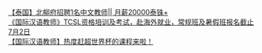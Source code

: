   
[【泰国】北柳府招聘1名中文教师|| 月薪20000泰铢+](http://www.dianyue.me/archives/853/lcy8o1e6s5k7nr0j/)  
[《国际汉语教师》TCSL资格培训及考试，赴海外就业，常规班及暑假班报名截止7月2日](http://www.dianyue.me/archives/855/e5zthl3ic5c1bjfv/)  
[【国际汉语教师】热度赶超世界杯的课程来啦！](http://www.dianyue.me/archives/199/5ldp2ucv6kuzih7m/)